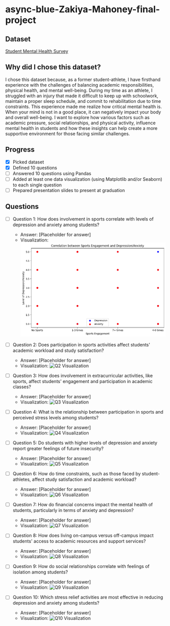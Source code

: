 # async-blue-Zakiya-Mahoney-final-project

## Dataset
[Student Mental Health Survey](https://www.kaggle.com/datasets/abdullahashfaqvirk/student-mental-health-survey?resource=download)

## Why did I chose this dataset?

I chose this dataset because, as a former student-athlete, I have firsthand experience with the challenges of balancing academic responsibilities, physical health, and mental well-being. During my time as an athlete, I struggled with an injury that made it difficult to keep up with schoolwork, maintain a proper sleep schedule, and commit to rehabilitation due to time constraints. This experience made me realize how critical mental health is. When your mind is not in a good place, it can negatively impact your body and overall well-being. I want to explore how various factors such as academic pressure, social relationships, and physical activity, influence mental health in students and how these insights can help create a more supportive environment for those facing similar challenges.

## Progress
- [X] Picked dataset
- [X] Defined 10 questions
- [ ] Answered 10 questions using Pandas
- [ ] Added at least one data visualization (using Matplotlib and/or Seaborn) to each single question
- [ ] Prepared presentation slides to present at graduation

## Questions
- [ ] Question 1: How does involvement in sports correlate with levels of depression and anxiety among students?
  - Answer: [Placeholder for answer]
  - Visualization: ![Q1 Visualization](Q1)

- [ ] Question 2: Does participation in sports activities affect students' academic workload and study satisfaction?
  - Answer: [Placeholder for answer]
  - Visualization: ![Q2 Visualization](https://example.com/path-to-image-2.png)

- [ ] Question 3: How does involvement in extracurricular activities, like sports, affect students' engagement and participation in academic classes?
  - Answer: [Placeholder for answer]
  - Visualization: ![Q3 Visualization](https://example.com/path-to-image-3.png)

- [ ] Question 4:  What is the relationship between participation in sports and perceived stress levels among students?
  - Answer: [Placeholder for answer]
  - Visualization: ![Q4 Visualization](https://example.com/path-to-image-4.png)

- [ ] Question 5: Do students with higher levels of depression and anxiety report greater feelings of future insecurity?
  - Answer: [Placeholder for answer]
  - Visualization: ![Q5 Visualization](https://example.com/path-to-image-5.png)

- [ ] Question 6: How do time constraints, such as those faced by student-athletes, affect study satisfaction and academic workload?
  - Answer: [Placeholder for answer]
  - Visualization: ![Q6 Visualization](https://example.com/path-to-image-6.png)

- [ ] Question 7: How do financial concerns impact the mental health of students, particularly in terms of anxiety and depression?
  - Answer: [Placeholder for answer]
  - Visualization: ![Q7 Visualization](https://example.com/path-to-image-7.png)

- [ ] Question 8: How does living on-campus versus off-campus impact students' access to academic resources and support services?
  - Answer: [Placeholder for answer]
  - Visualization: ![Q8 Visualization](https://example.com/path-to-image-8.png)

- [ ] Question 9: How do social relationships correlate with feelings of isolation among students?
  - Answer: [Placeholder for answer]
  - Visualization: ![Q9 Visualization](https://example.com/path-to-image-9.png)

- [ ] Question 10: Which stress relief activities are most effective in reducing depression and anxiety among students?
  - Answer: [Placeholder for answer]
  - Visualization: ![Q10 Visualization](https://example.com/path-to-image-10.png)
